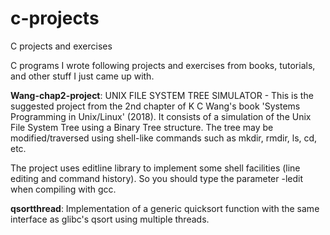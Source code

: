 # c-projects
C projects and exercises

C programs I wrote following projects and exercises from books, tutorials, and other stuff I just came up with. 

<strong>Wang-chap2-project</strong>: UNIX FILE SYSTEM TREE SIMULATOR - This is the suggested project from the 2nd chapter of K C Wang's book 'Systems Programming in Unix/Linux' (2018). It consists of a simulation of the Unix File System Tree using a Binary Tree structure. The tree may be modified/traversed using shell-like commands such as mkdir, rmdir, ls, cd, etc.<p>The project uses  editline library to implement some shell facilities (line editing and command history). So you should type the parameter -ledit  when compiling with gcc.

<strong>qsortthread</strong>: Implementation of a generic quicksort function with the same interface as glibc's qsort using multiple threads. 
